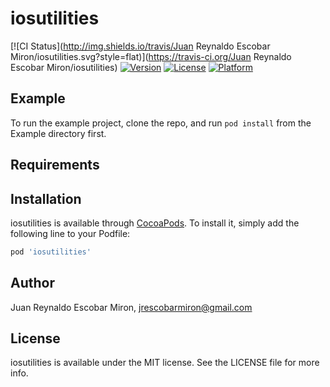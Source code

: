 # iosutilities

[![CI Status](http://img.shields.io/travis/Juan Reynaldo Escobar Miron/iosutilities.svg?style=flat)](https://travis-ci.org/Juan Reynaldo Escobar Miron/iosutilities)
[![Version](https://img.shields.io/cocoapods/v/iosutilities.svg?style=flat)](http://cocoapods.org/pods/iosutilities)
[![License](https://img.shields.io/cocoapods/l/iosutilities.svg?style=flat)](http://cocoapods.org/pods/iosutilities)
[![Platform](https://img.shields.io/cocoapods/p/iosutilities.svg?style=flat)](http://cocoapods.org/pods/iosutilities)

## Example

To run the example project, clone the repo, and run `pod install` from the Example directory first.

## Requirements

## Installation

iosutilities is available through [CocoaPods](http://cocoapods.org). To install
it, simply add the following line to your Podfile:

```ruby
pod 'iosutilities'
```

## Author

Juan Reynaldo Escobar Miron, jrescobarmiron@gmail.com

## License

iosutilities is available under the MIT license. See the LICENSE file for more info.
